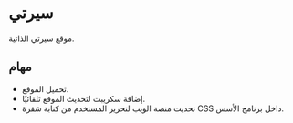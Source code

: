 # سيرتي

موقع سيرتي الذاتية.

## مهام

* تحميل الموقع.
* إضافة سكريبت لتحديث الموقع تلقائيًا.
* تحديث منصة الويب لتحرير المستخدم من كتابة شفرة CSS داخل برنامج الأسس.

